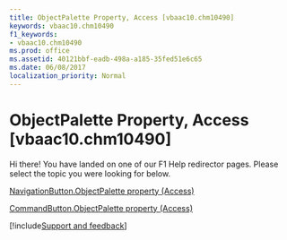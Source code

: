 ```yaml
---
title: ObjectPalette Property, Access [vbaac10.chm10490]
keywords: vbaac10.chm10490
f1_keywords:
- vbaac10.chm10490
ms.prod: office
ms.assetid: 40121bbf-eadb-498a-a185-35fed51e6c65
ms.date: 06/08/2017
localization_priority: Normal
---
```



# ObjectPalette Property, Access [vbaac10.chm10490]

Hi there! You have landed on one of our F1 Help redirector pages. Please select the topic you were looking for below.

[NavigationButton.ObjectPalette property (Access)](http://msdn.microsoft.com/library/10578730-717c-6c3c-d6d4-61a9bc765ca3%28Office.15%29.aspx)

[CommandButton.ObjectPalette property (Access)](http://msdn.microsoft.com/library/e4c8ea81-b39f-e580-9a68-c809c0deaf71%28Office.15%29.aspx)

[!include[Support and feedback](~/includes/feedback-boilerplate.md)]